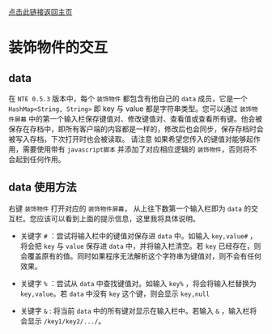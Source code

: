[点击此链接返回主页](https://aphrodite281.github.io/RailwayAesthetics-Future/)

# 装饰物件的交互

## data

在 `NTE 0.5.3` 版本中，每个 `装饰物件` 都包含有他自己的 `data` 成员，它是一个 `HashMap<String, String>` 即 key 与 value 都是字符串类型。您可以通过 `装饰物件屏幕` 中的第一个输入栏保存键值对、修改键值对、查看值或查看所有键。他会被保存在存档中，即所有客户端的内容都是一样的，修改后也会同步，保存存档时会被写入存档，下次打开时也会被读取。
请注意 如果希望您传入的键值对能够起作用，需要使用带有 `javascript脚本` 并添加了对应相应逻辑的 `装饰物件`，否则将不会起到任何作用。

## data 使用方法

右键 `装饰物件` 打开对应的 `装饰物件屏幕`， 从上往下数第一个输入栏即为 `data` 的交互栏。您应该可以看到上面的提示信息，这里我将具体说明。

- 关键字 `#` ：尝试将输入栏中的键值对保存进 `data` 中。如输入 `key,value#` ，将会把 `key` 与 `value` 保存进 `data` 中，并将输入栏清空。若 `key` 已经存在，则会覆盖原有的值。同时如果程序无法解析这个字符串为键值对，则不会有任何效果。

- 关键字 `%` ：尝试从 `data` 中查找键值对。如输入 `key%` ，将会将输入栏替换为 `key,value`。若 `data` 中没有 `key` 这个键，则会显示 `key,null`

- 关键字 `&` : 将当前 `data` 中的所有键对显示在输入栏中。若输入 `&` ，输入栏将会显示 `/key1/key2/.../`。